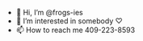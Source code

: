 - 👋 Hi, I’m @frogs-ies
- 👀 I’m interested in somebody ♡︎
- 📫 How to reach me 409-223-8593

<!---
frogs-ies/frogs-ies is a ✨ special ✨ repository because its `README.md` (this file) appears on your GitHub profile.
You can click the Preview link to take a look at your changes.
--->
